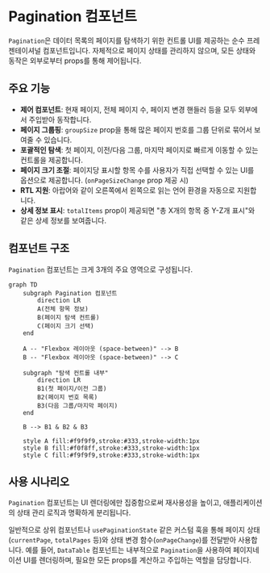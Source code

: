 # Pagination 컴포넌트

`Pagination`은 데이터 목록의 페이지를 탐색하기 위한 컨트롤 UI를 제공하는 순수 프레젠테이셔널 컴포넌트입니다. 자체적으로 페이지 상태를 관리하지 않으며, 모든 상태와 동작은 외부로부터 props를 통해 제어됩니다.

## 주요 기능

- **제어 컴포넌트**: 현재 페이지, 전체 페이지 수, 페이지 변경 핸들러 등을 모두 외부에서 주입받아 동작합니다.
- **페이지 그룹핑**: `groupSize` prop을 통해 많은 페이지 번호를 그룹 단위로 묶어서 보여줄 수 있습니다.
- **포괄적인 탐색**: 첫 페이지, 이전/다음 그룹, 마지막 페이지로 빠르게 이동할 수 있는 컨트롤을 제공합니다.
- **페이지 크기 조절**: 페이지당 표시할 항목 수를 사용자가 직접 선택할 수 있는 UI를 옵션으로 제공합니다. (`onPageSizeChange` prop 제공 시)
- **RTL 지원**: 아랍어와 같이 오른쪽에서 왼쪽으로 읽는 언어 환경을 자동으로 지원합니다.
- **상세 정보 표시**: `totalItems` prop이 제공되면 "총 X개의 항목 중 Y-Z개 표시"와 같은 상세 정보를 보여줍니다.

## 컴포넌트 구조

`Pagination` 컴포넌트는 크게 3개의 주요 영역으로 구성됩니다.

```mermaid
graph TD
    subgraph Pagination 컴포넌트
        direction LR
        A(전체 항목 정보)
        B(페이지 탐색 컨트롤)
        C(페이지 크기 선택)
    end

    A -- "Flexbox 레이아웃 (space-between)" --> B
    B -- "Flexbox 레이아웃 (space-between)" --> C

    subgraph "탐색 컨트롤 내부"
        direction LR
        B1(첫 페이지/이전 그룹)
        B2(페이지 번호 목록)
        B3(다음 그룹/마지막 페이지)
    end

    B --> B1 & B2 & B3

    style A fill:#f9f9f9,stroke:#333,stroke-width:1px
    style B fill:#f0f8ff,stroke:#333,stroke-width:1px
    style C fill:#f9f9f9,stroke:#333,stroke-width:1px
```

## 사용 시나리오

`Pagination` 컴포넌트는 UI 렌더링에만 집중함으로써 재사용성을 높이고, 애플리케이션의 상태 관리 로직과 명확하게 분리됩니다.

일반적으로 상위 컴포넌트나 `usePaginationState` 같은 커스텀 훅을 통해 페이지 상태(`currentPage`, `totalPages` 등)와 상태 변경 함수(`onPageChange`)를 전달받아 사용합니다. 예를 들어, `DataTable` 컴포넌트는 내부적으로 `Pagination`을 사용하여 페이지네이션 UI를 렌더링하며, 필요한 모든 props를 계산하고 주입하는 역할을 담당합니다.
